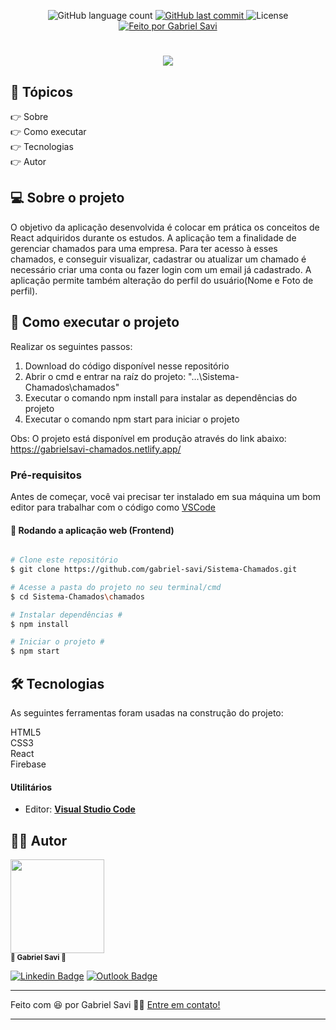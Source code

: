 <p align="center">
  <img alt="GitHub language count" src="https://img.shields.io/github/languages/count/gabriel-savi/Sistema-Chamados?color=%2304D361&style=for-the-badge">
  
  <a href="https://github.com/gabriel-savi/clone-pag-login-rocketseat/commits/master">
    <img alt="GitHub last commit" src="https://img.shields.io/github/last-commit/gabriel-savi/Sistema-Chamados?style=for-the-badge">
  </a>
  
  <img alt="License" src="https://img.shields.io/badge/license-MIT-brightgreen?style=for-the-badge">

  <a href="https://github.com/gabriel-savi">
    <img alt="Feito por Gabriel Savi" src="https://img.shields.io/badge/feito%20por-gabriel savi-%237519C1?style=for-the-badge&logo=github">
  </a>
</p>

<h1 align="center">
  <img src="./src/login.gif"><br> 
</h1>

 ## 🏁 Tópicos

<p>
  👉<a href="#-sobre-o-projeto" style="text-decoration: none; "> Sobre</a> <br/>
  👉<a href="#-como-executar-o-projeto" style="text-decoration: none"> Como executar</a> <br/>
  👉<a href="#-tecnologias" style="text-decoration: none"> Tecnologias</a> <br/>
  👉<a href="#-autor" style="text-decoration: none"> Autor</a> <br/>
</p>

## 💻 Sobre o projeto

O objetivo da aplicação desenvolvida é colocar em prática os conceitos de React adquiridos durante os estudos. A aplicação tem a finalidade de gerenciar chamados para uma empresa. 
Para ter acesso à esses chamados, e conseguir visualizar, cadastrar ou atualizar um chamado é necessário criar uma conta ou fazer login com um email já cadastrado.
A aplicação permite também alteração do perfil do usuário(Nome e Foto de perfil).

## 🚀 Como executar o projeto

Realizar os seguintes passos:

1. Download do código disponível nesse repositório
2. Abrir o cmd e entrar na raíz do projeto: "...\Sistema-Chamados\chamados"
3. Executar o comando npm install para instalar as dependências do projeto
4. Executar o comando npm start para iniciar o projeto

Obs: O projeto está disponível em produção através do link abaixo:
https://gabrielsavi-chamados.netlify.app/

### Pré-requisitos

Antes de começar, você vai precisar ter instalado em sua máquina um bom editor para trabalhar com o código como [VSCode](https://code.visualstudio.com/)

#### 🧭 Rodando a aplicação web (Frontend)

```bash

# Clone este repositório
$ git clone https://github.com/gabriel-savi/Sistema-Chamados.git

# Acesse a pasta do projeto no seu terminal/cmd
$ cd Sistema-Chamados\chamados

# Instalar dependências #
$ npm install

# Iniciar o projeto #
$ npm start
```

## 🛠 Tecnologias

As seguintes ferramentas foram usadas na construção do projeto:

HTML5 <br/>
CSS3 <br/>
React <br/>
Firebase <br/>

#### **Utilitários**

- Editor: **[Visual Studio Code](https://code.visualstudio.com/)**

<a name="-autor"></a>

## 🦸‍♂️ **Autor**

<p>
<kbd>
 <img src="https://avatars.githubusercontent.com/u/62802107?s=400&u=54469496bc656b22efade504b7bfb7278af1e6b8&v=4" width="150px;" alt=""/>
 </kbd>
 <br />
 <sub><strong>🌟 Gabriel Savi 🌟</strong></sub>
</p>

[![Linkedin Badge](https://img.shields.io/badge/-Gabriel-blue?style=for-the-badge&logo=Linkedin&logoColor=white&link=https://www.linkedin.com/in/gabriel-savi-1b9280b2/)](https://www.linkedin.com/in/gabriel-antonio-savi-b4ab1816a/)
[![Outlook Badge](https://img.shields.io/badge/-savi.gabriel@outlook.com-c14438?style=for-the-badge&logo=microsoft-outlook&logoColor=white&color=blue&link=mailto:savi.gabriel@outlook.com)](mailto:savi.gabriel@outlook.com)

---

Feito com :satisfied: por Gabriel Savi 👋🏽 [Entre em contato!](https://www.linkedin.com/in/gabriel-antonio-savi-b4ab1816a/)

---
